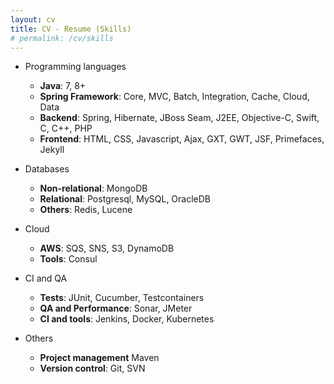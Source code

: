 ```yaml
---
layout: cv
title: CV - Resume (Skills)
# permalink: /cv/skills
---
```


* Programming languages
	* **Java**: 7, 8+
	* **Spring Framework**: Core, MVC, Batch, Integration, Cache, Cloud, Data
	* **Backend**: Spring, Hibernate, JBoss Seam, J2EE, Objective-C, Swift, C, C++, PHP
	* **Frontend**: HTML, CSS, Javascript, Ajax, GXT, GWT, JSF, Primefaces, Jekyll

* Databases
	* **Non-relational**: MongoDB
	* **Relational**: Postgresql, MySQL, OracleDB
	* **Others**: Redis, Lucene

* Cloud
	* **AWS**: SQS, SNS, S3, DynamoDB
	* **Tools**: Consul

* CI and QA
	* **Tests**: JUnit, Cucumber, Testcontainers
	* **QA and Performance**: Sonar, JMeter
	* **CI and tools**: Jenkins, Docker, Kubernetes
	
* Others
	* **Project management** Maven
	* **Version control**: Git, SVN

